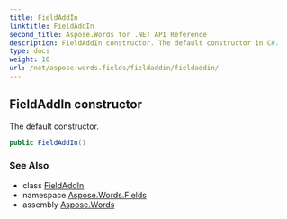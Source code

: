 ```yaml
---
title: FieldAddIn
linktitle: FieldAddIn
second_title: Aspose.Words for .NET API Reference
description: FieldAddIn constructor. The default constructor in C#.
type: docs
weight: 10
url: /net/aspose.words.fields/fieldaddin/fieldaddin/
---
```

## FieldAddIn constructor

The default constructor.

```csharp
public FieldAddIn()
```

### See Also

* class [FieldAddIn](../)
* namespace [Aspose.Words.Fields](../../fieldaddin/)
* assembly [Aspose.Words](../../../)
